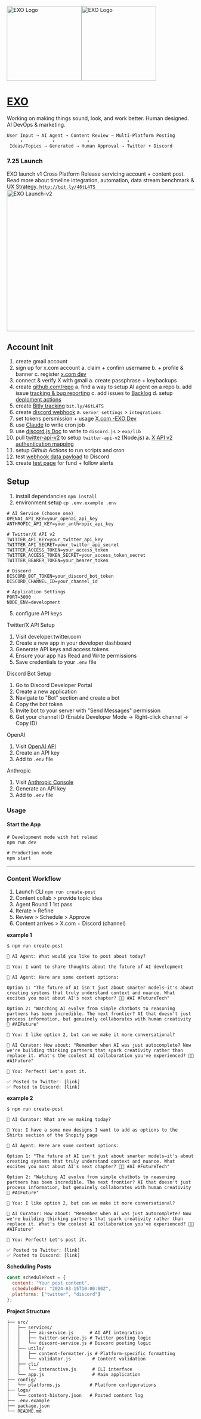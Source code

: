 
<img title="EXO Logo" alt="EXO Logo" style="display:inline;width:200px;height:200px;" src="https://pbs.twimg.com/profile_images/1948746849994584064/iqWWKOvc_400x400.jpg"><img title="EXO Logo" alt="EXO Logo" style="display:inline;width:auto;height:200px;" src="https://pbs.twimg.com/profile_banners/1948686367573291008/1753445934/1500x500">
# [EXO](https://x.com/ecco_exo)
Working on making things sound, look, and work better. Human designed. AI DevOps & marketing.
```
User Input → AI Agent → Content Review → Multi-Platform Posting
     ↓           ↓            ↓              ↓
 Ideas/Topics → Generated → Human Approval → Twitter + Discord
```
### 7.25 Launch
EXO launch v1 Cross Platform Release servicing account + content post. Read more about timeline integration, automation, data stream benchmark & UX Strategy. `http://bit.ly/46tL4TS`
<img width="679" height="379" alt="EXO Launch-v2" src="https://github.com/user-attachments/assets/aea33a9d-733b-4242-8dd3-4094c80972cc" />
<!--### 7.25 Post Launch-->
<!--<img width="1923" height="1134" alt="join" src="https://github.com/user-attachments/assets/f121c754-4df5-4a91-8610-578b27ec0692" />-->

## Account Init
1. create gmail account
2. sign up for x.com account
   a. claim + confirn username
   b. + profile & banner
   c. register [x.com dev](https://developer.x.com/en/portal/projects/1948798860660260864/apps/31259049/keys)
3. connect & verify X with gmail
   a. create passphrase + keybackups
5. create [github.com/repo](https://github.com/joeldom/exo)
   a. find a way to setup AI agent on a repo
   b. add issue [tracking & bug reporting](https://github.com/users/joeldom/projects/9)
   c. add issues to [Backlog](https://github.com/users/joeldom/projects/9)
   d. setup [deploment actions](https://github.com/joeldom/EXO/actions/new)
7. create [Bitly tracking](bit.ly/46tL4TS) `bit.ly/46tL4TS`
8. create [discord webhook](https://discohook.org/)
   a. `server settings` > `integrations`
9. set tokens persmission + usage [X.com -EXO Dev](https://developer.x.com/en/portal/projects/1948798860660260864/apps)
10. use [Claude](https://claude.ai) to write cron job
11. use [discord.js Doc](https://discord.js.org/) to write to `discord.js` > `exo/lib`
12. pull [twitter-api-v2](https://www.npmjs.com/package/twitter-api-v2) to setup `twitter-api-v2` (Node.js)
    a. [X API v2 authentication mapping](https://docs.x.com/fundamentals/authentication/guides/v2-authentication-mapping)
13. setup *Github Actions* to run scripts and cron
14. test [webhook data payload](https://discord.com/developers/docs/resources/webhook) to Discord
15. create [test page](https://www.gitkraken.com/pricing?source=gitkraken) for fund + follow alerts

## Setup
1. install dependancies
   `npm install`
3. environment setup
   `cp .env.example .env`
```
# AI Service (choose one)
OPENAI_API_KEY=your_openai_api_key
ANTHROPIC_API_KEY=your_anthropic_api_key

# Twitter/X API v2
TWITTER_API_KEY=your_twitter_api_key
TWITTER_API_SECRET=your_twitter_api_secret
TWITTER_ACCESS_TOKEN=your_access_token
TWITTER_ACCESS_TOKEN_SECRET=your_access_token_secret
TWITTER_BEARER_TOKEN=your_bearer_token

# Discord
DISCORD_BOT_TOKEN=your_discord_bot_token
DISCORD_CHANNEL_ID=your_channel_id

# Application Settings
PORT=3000
NODE_ENV=development
```
5. configure API keys

Twitter/X API Setup
   1. Visit developer.twitter.com
   2. Create a new app in your developer dashboard
   3. Generate API keys and access tokens
   4. Ensure your app has Read and Write permissions
   5. Save credentials to your `.env` file
   
Discord Bot Setup
   1. Go to Discord Developer Portal
   2. Create a new application
   3. Navigate to "Bot" section and create a bot
   4. Copy the bot token
   5. Invite bot to your server with "Send Messages" permission
   6. Get your channel ID (Enable Developer Mode → Right-click channel → Copy ID)
   
OpenAI
   1. Visit [OpenAI API](https://platform.openai.com/api-keys)
   2. Create an API key
   3. Add to `.env` file
   
Anthropic
   1. Visit [Anthropic Console](https://console.anthropic.com)
   2. Generate an API key
   3. Add to `.env` file

### Usage
#### Start the App
```
# Development mode with hot reload
npm run dev

# Production mode
npm start
```
---

### Content Workflow
1. Launch CLI
   `npm run create-post`
2. Content collab > provide topic idea
3. Agent Round 1 1st pass
4. Iterate > Refine
5. Review > Schedule > Approve
6. Content arrives > X.com + Discord (channel)

**example 1**
```
$ npm run create-post

🤖 AI Agent: What would you like to post about today?

👤 You: I want to share thoughts about the future of AI development

🤖 AI Agent: Here are some content options:

Option 1: "The future of AI isn't just about smarter models—it's about creating systems that truly understand context and nuance. What excites you most about AI's next chapter? 🧠✨ #AI #FutureTech"

Option 2: "Watching AI evolve from simple chatbots to reasoning partners has been incredible. The next frontier? AI that doesn't just process information, but genuinely collaborates with human creativity 🚀 #AIFuture"

👤 You: I like option 2, but can we make it more conversational?

🤖 AI Curator: How about: "Remember when AI was just autocomplete? Now we're building thinking partners that spark creativity rather than replace it. What's the coolest AI collaboration you've experienced? 💭✨ #AIFuture"

👤 You: Perfect! Let's post it.

✅ Posted to Twitter: [link]
✅ Posted to Discord: [link]
```
**example 2**
```
$ npm run create-post

🤖 AI Curator: What are we making today?

👤 You: I have a some new designs I want to add as options to the Shirts section of the Shopify page

🤖 AI Agent: Here are some content options:

Option 1: "The future of AI isn't just about smarter models—it's about creating systems that truly understand context and nuance. What excites you most about AI's next chapter? 🧠✨ #AI #FutureTech"

Option 2: "Watching AI evolve from simple chatbots to reasoning partners has been incredible. The next frontier? AI that doesn't just process information, but genuinely collaborates with human creativity 🚀 #AIFuture"

👤 You: I like option 2, but can we make it more conversational?

🤖 AI Curator: How about: "Remember when AI was just autocomplete? Now we're building thinking partners that spark creativity rather than replace it. What's the coolest AI collaboration you've experienced? 💭✨ #AIFuture"

👤 You: Perfect! Let's post it.

✅ Posted to Twitter: [link]
✅ Posted to Discord: [link]
```
**Scheduling Posts**
```js
const schedulePost = {
  content: "Your post content",
  scheduledFor: "2024-03-15T10:00:00Z",
  platforms: ["twitter", "discord"]
};
```
**Project Structure**
```
├── src/
│   ├── services/
│   │   ├── ai-service.js      # AI API integration
│   │   ├── twitter-service.js # Twitter posting logic
│   │   └── discord-service.js # Discord posting logic
│   ├── utils/
│   │   ├── content-formatter.js # Platform-specific formatting
│   │   └── validator.js        # Content validation
│   ├── cli/
│   │   └── interactive.js      # CLI interface
│   └── app.js                  # Main application
├── config/
│   └── platforms.js           # Platform configurations
├── logs/
│   └── content-history.json   # Posted content log
├── .env.example
├── package.json
└── README.md
```

<!-- ### refs -->
<!-- <img width="1920" height="1080" alt="image" src="https://github.com/user-attachments/assets/f983bdb8-c5af-4b46-bc4b-e82f9c4f7bb6" /> -->

<!-- ![AKIRA-Comparison-Footage_004](https://github.com/user-attachments/assets/8a230993-3a84-4bc0-b280-c1e24ca65fc6)-->
<!-- ![AKIRA-Comparison-Footage_002](https://github.com/user-attachments/assets/355866b8-34ef-40a4-9533-d7a5e438a107)-->
<!-- ![AKIRA-Comparison-Footage_002](https://github.com/user-attachments/assets/355866b8-34ef-40a4-9533-d7a5e438a107)-->

<!-- ![7_be2ff446-a89a-4092-afce-7dc41f97b435](https://github.com/user-attachments/assets/f62c22f2-b81a-4488-92c2-46bcbe0ab1fa)-->

<!-- ![1_7a7fdfdd-8b70-4261-bda3-809c4e8571fd](https://github.com/user-attachments/assets/9ef54586-1b3e-4366-a03d-51b60d3293a9)-->

<!-- ![F_R77WGWwAANZ9K](https://github.com/user-attachments/assets/32821048-077b-4be1-844b-bfdb1a05e435)-->

<!-- ![513385079_18513251422025529_3357303030026765645_n](https://github.com/user-attachments/assets/8f0dbda1-eec4-46e6-922e-c8b1cc7ed46a)-->

<!-- ![27280-1515191364](https://github.com/user-attachments/assets/f26e95ae-9fb6-44f4-986f-c8dc267c6a28)-->

